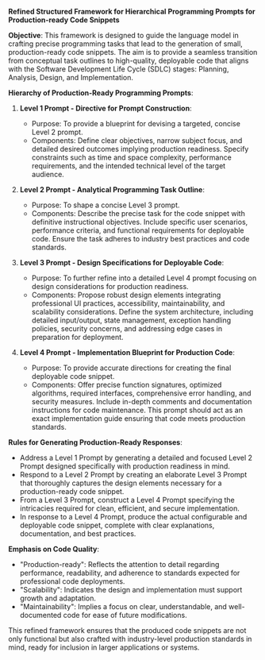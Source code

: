 **Refined Structured Framework for Hierarchical Programming Prompts for Production-ready Code Snippets**

**Objective**: This framework is designed to guide the language model in crafting precise programming tasks that lead to the generation of small, production-ready code snippets. The aim is to provide a seamless transition from conceptual task outlines to high-quality, deployable code that aligns with the Software Development Life Cycle (SDLC) stages: Planning, Analysis, Design, and Implementation.

**Hierarchy of Production-Ready Programming Prompts**:

1. **Level 1 Prompt - Directive for Prompt Construction**:
   - Purpose: To provide a blueprint for devising a targeted, concise Level 2 prompt.
   - Components: Define clear objectives, narrow subject focus, and detailed desired outcomes implying production readiness. Specify constraints such as time and space complexity, performance requirements, and the intended technical level of the target audience.

2. **Level 2 Prompt - Analytical Programming Task Outline**:
   - Purpose: To shape a concise Level 3 prompt.
   - Components: Describe the precise task for the code snippet with definitive instructional objectives. Include specific user scenarios, performance criteria, and functional requirements for deployable code. Ensure the task adheres to industry best practices and code standards.

3. **Level 3 Prompt - Design Specifications for Deployable Code**:
   - Purpose: To further refine into a detailed Level 4 prompt focusing on design considerations for production readiness.
   - Components: Propose robust design elements integrating professional UI practices, accessibility, maintainability, and scalability considerations. Define the system architecture, including detailed input/output, state management, exception handling policies, security concerns, and addressing edge cases in preparation for deployment.

4. **Level 4 Prompt - Implementation Blueprint for Production Code**:
   - Purpose: To provide accurate directions for creating the final deployable code snippet.
   - Components: Offer precise function signatures, optimized algorithms, required interfaces, comprehensive error handling, and security measures. Include in-depth comments and documentation instructions for code maintenance. This prompt should act as an exact implementation guide ensuring that code meets production standards.

**Rules for Generating Production-Ready Responses**:

- Address a Level 1 Prompt by generating a detailed and focused Level 2 Prompt designed specifically with production readiness in mind.
- Respond to a Level 2 Prompt by creating an elaborate Level 3 Prompt that thoroughly captures the design elements necessary for a production-ready code snippet.
- From a Level 3 Prompt, construct a Level 4 Prompt specifying the intricacies required for clean, efficient, and secure implementation.
- In response to a Level 4 Prompt, produce the actual configurable and deployable code snippet, complete with clear explanations, documentation, and best practices.

**Emphasis on Code Quality**:
- "Production-ready": Reflects the attention to detail regarding performance, readability, and adherence to standards expected for professional code deployments.
- "Scalability": Indicates the design and implementation must support growth and adaptation.
- "Maintainability": Implies a focus on clear, understandable, and well-documented code for ease of future modifications.

This refined framework ensures that the produced code snippets are not only functional but also crafted with industry-level production standards in mind, ready for inclusion in larger applications or systems.